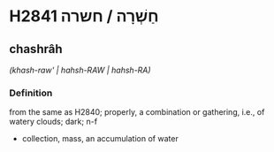 # H2841 חַשְׁרָה / חשרה

## chashrâh

_(khash-raw' | hahsh-RAW | hahsh-RA)_

### Definition

from the same as H2840; properly, a combination or gathering, i.e., of watery clouds; dark; n-f

- collection, mass, an accumulation of water
